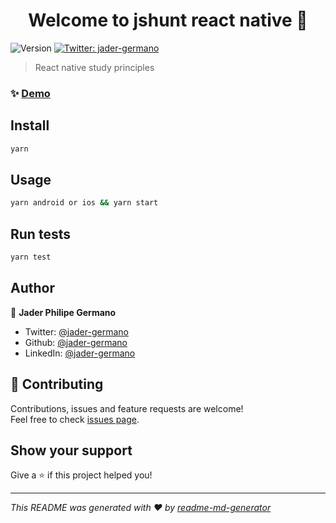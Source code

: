 <h1 align="center">Welcome to jshunt react native 👋</h1>
<p>
  <img alt="Version" src="https://img.shields.io/badge/version-0.0.1-blue.svg?cacheSeconds=2592000" />
  <a href="https://twitter.com/jader-germano" target="_blank">
    <img alt="Twitter: jader-germano" src="https://img.shields.io/twitter/follow/jader-germano.svg?style=social" />
  </a>
</p>

> React native study principles 

### ✨ [Demo](https://jshuntreact.netlify.app/)

## Install

```sh
yarn
```

## Usage

```sh
yarn android or ios && yarn start
```

## Run tests

```sh
yarn test
```

## Author

👤 **Jader Philipe Germano**

* Twitter: [@jader-germano](https://twitter.com/jader-germano)
* Github: [@jader-germano](https://github.com/jader-germano)
* LinkedIn: [@jader-germano](https://linkedin.com/in/jader-germano)

## 🤝 Contributing

Contributions, issues and feature requests are welcome!<br />Feel free to check [issues page](https://github.com/jader-germano/reactnativejs/issues). 

## Show your support

Give a ⭐️ if this project helped you!

***
_This README was generated with ❤️ by [readme-md-generator](https://github.com/kefranabg/readme-md-generator)_